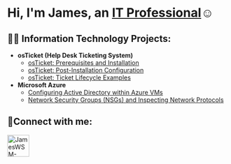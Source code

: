 <h1>Hi, I'm James, an <a href="https://linkedin.com/in/JamesWSM">IT Professional</a>☺</h1>

<h2>👨‍💻 Information Technology Projects:</h2>

- <b>osTicket (Help Desk Ticketing System)</b>
  - [osTicket: Prerequisites and Installation](https://github.com/jameswsm/osticket-prereqs)
  - [osTicket: Post-Installation Configuration](https://github.com/jameswsm/post-install-config)
  - [osTicket: Ticket Lifecycle Examples](https://github.com/jameswsm/ticket-lifecycle)
- <b>Microsoft Azure</b>
  - [Configuring Active Directory within Azure VMs](https://github.com/jameswsm/configure-ad)
  - [Network Security Groups (NSGs) and Inspecting Network Protocols](https://github.com/jameswsm/azure-network-protocols)

<h2>🤳Connect with me:</h2>


[<img align="left" alt="JamesWSM-linkedin | LinkedIn" width="50px" src="https://cdn.jsdelivr.net/npm/simple-icons@v3/icons/linkedin.svg" />][linkedin]



[linkedin]: https://linkedin.com/in/JamesWSM
